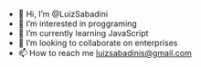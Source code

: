 - 👋 Hi, I’m @LuizSabadini
- 👀 I’m interested in proggraming
- 🌱 I’m currently learning JavaScript
- 💞️ I’m looking to collaborate on enterprises
- 📫 How to reach me luizsabadinis@gmail.com

<!---
SziuL/SziuL is a ✨ special ✨ repository because its `README.md` (this file) appears on your GitHub profile.
You can click the Preview link to take a look at your changes.
--->

